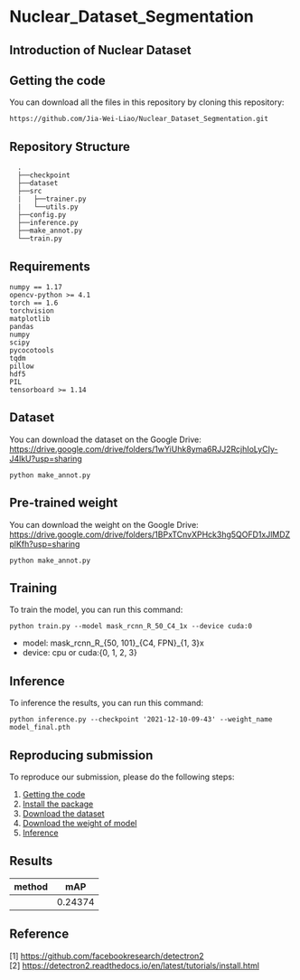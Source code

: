 # Nuclear_Dataset_Segmentation


##  Introduction of Nuclear Dataset


## Getting the code
You can download all the files in this repository by cloning this repository:
```
https://github.com/Jia-Wei-Liao/Nuclear_Dataset_Segmentation.git
```


## Repository Structure
      .
      ├──checkpoint
      ├──dataset
      ├──src
      |   ├──trainer.py
      |   └──utils.py
      ├──config.py
      ├──inference.py 
      ├──make_annot.py
      └──train.py

## Requirements
```
numpy == 1.17
opencv-python >= 4.1
torch == 1.6
torchvision
matplotlib
pandas
numpy
scipy
pycocotools
tqdm
pillow
hdf5
PIL
tensorboard >= 1.14
```

## Dataset
You can download the dataset on the Google Drive:  
<https://drive.google.com/drive/folders/1wYiUhk8yma6RJJ2RcjhIoLyCIy-J4lkU?usp=sharing>
```
python make_annot.py
```

## Pre-trained weight
You can download the weight on the Google Drive:  
<https://drive.google.com/drive/folders/1BPxTCnvXPHck3hg5QOFD1xJlMDZplKfh?usp=sharing>  
```
python make_annot.py
```

## Training
To train the model, you can run this command:
```
python train.py --model mask_rcnn_R_50_C4_1x --device cuda:0
```
- model: mask_rcnn\_R\_{50, 101}\_{C4, FPN}\_{1, 3}x
- device: cpu or cuda:{0, 1, 2, 3}


## Inference
To inference the results, you can run this command:
```
python inference.py --checkpoint '2021-12-10-09-43' --weight_name model_final.pth
```


## Reproducing submission
To reproduce our submission, please do the following steps:
1. [Getting the code](https://github.com/Jia-Wei-Liao/Nuclear_Dataset_Segmentation#Getting-the-code)
2. [Install the package](https://github.com/Jia-Wei-Liao/Nuclear_Dataset_Segmentation#requirements)
3. [Download the dataset](https://github.com/Jia-Wei-Liao/Nuclear_Dataset_Segmentation#dataset)
4. [Download the weight of model](https://github.com/Jia-Wei-Liao/Nuclear_Dataset_Segmentation#pre-trained-weight)
5. [Inference](https://github.com/Jia-Wei-Liao/Nuclear_Dataset_Segmentation#inference)


## Results
| method    | mAP     | 
| --------- | ------- |
|           | 0.24374 |


## Reference
[1] https://github.com/facebookresearch/detectron2  
[2] https://detectron2.readthedocs.io/en/latest/tutorials/install.html 
